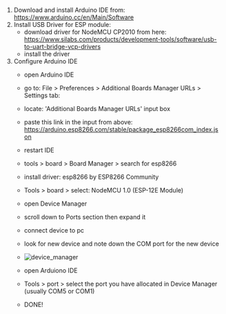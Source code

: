 1. Download and install Arduino IDE from: https://www.arduino.cc/en/Main/Software
2. Install USB Driver for ESP module:
      - download driver for NodeMCU CP2010 from here: https://www.silabs.com/products/development-tools/software/usb-to-uart-bridge-vcp-drivers
      - install the driver
3.  Configure Arduino IDE
      - open Arduino IDE
      - go to: File > Preferences > Additional Boards Manager URLs > Settings  tab:
      - locate: 'Additional Boards Manager URLs' input box
      - paste this link in the input from above: https://arduino.esp8266.com/stable/package_esp8266com_index.json
      - restart IDE
      - tools > board > Board Manager > search for esp8266
      - install driver: esp8266 by ESP8266 Community
      - Tools > board > select: NodeMCU 1.0 (ESP-12E Module)
      - open Device Manager
      - scroll down to Ports section then expand it
      - connect device to pc
      - look for new device and note down the COM port for the new device
      - ![device_manager](https://user-images.githubusercontent.com/31028022/69596255-af995380-100a-11ea-9863-792ed2bc4426.PNG)

      - open Arduiono IDE
      - Tools > port > select the port you have allocated in Device Manager (usually COM5 or COM1)
      - DONE!
